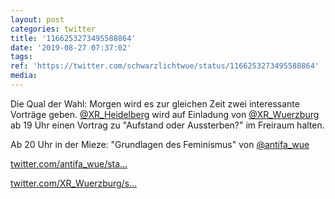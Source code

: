 ```yaml
---
layout: post
categories: twitter
title: '1166253273495588864'
date: '2019-08-27 07:37:02'
tags: 
ref: 'https://twitter.com/schwarzlichtwue/status/1166253273495588864'
media:
---
```

Die Qual der Wahl: Morgen wird es zur gleichen Zeit zwei interessante Vorträge geben. [@XR_Heidelberg](https://twitter.com/XR_Heidelberg) wird auf Einladung von [@XR_Wuerzburg](https://twitter.com/XR_Wuerzburg) ab 19 Uhr einen Vortrag zu "Aufstand oder Aussterben?" im Freiraum halten.

Ab 20 Uhr in der Mieze: "Grundlagen des Feminismus" von [@antifa_wue](https://twitter.com/antifa_wue) 


[twitter.com/antifa_wue/sta…](https://twitter.com/antifa_wue/status/1166083181348564992) 


[twitter.com/XR_Wuerzburg/s…](https://twitter.com/XR_Wuerzburg/status/1165910013161984000) 


